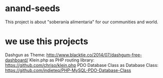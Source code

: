 # anand-seeds
This project is about "soberanía alimentaria" for our communities and world.
# we use this projects
Dashgun as Theme:
http://www.blacktie.co/2014/07/dashgum-free-dashboard/
Klein.php as PHP routing library:
https://github.com/chriso/klein.php
PDO Database Class as Database Class:
https://github.com/indieteq/PHP-MySQL-PDO-Database-Class
